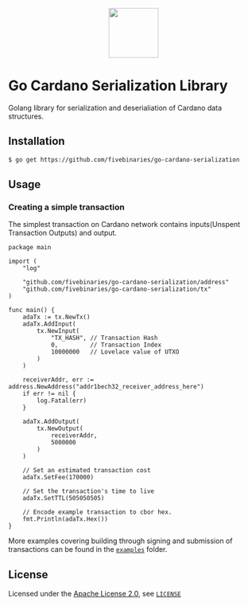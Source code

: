 <p align="center">
  <a href="https://blockfrost.io" target="_blank" align="center">
    <img src="https://raw.githubusercontent.com/fivebinaries/go-cardano-serialization/dev/.github/go-cardano-serialization-logo.svg" width="100">
  </a>
  <br />
</p>

# Go Cardano Serialization Library

Golang library for serialization and deserialiation of Cardano data structures. 

## Installation

```bash
$ go get https://github.com/fivebinaries/go-cardano-serialization
```

## Usage
### Creating a simple transaction

The simplest transaction on Cardano network contains inputs(Unspent Transaction Outputs) and output.

```golang
package main

import (
    "log"

    "github.com/fivebinaries/go-cardano-serialization/address"
    "github.com/fivebinaries/go-cardano-serialization/tx"
)

func main() {
    adaTx := tx.NewTx()
    adaTx.AddInput(
        tx.NewInput(
            "TX_HASH", // Transaction Hash
            0,         // Transaction Index
            10000000   // Lovelace value of UTXO
        )
    )

    receiverAddr, err := address.NewAddress("addr1bech32_receiver_address_here")
    if err != nil {
        log.Fatal(err)
    }

    adaTx.AddOutput(
        tx.NewOutput(
            receiverAddr,
            5000000
        )
    )

    // Set an estimated transaction cost
    adaTx.SetFee(170000)

    // Set the transaction's time to live
    adaTx.SetTTL(505050505)

    // Encode example transaction to cbor hex.
    fmt.Println(adaTx.Hex())
}
```

More examples covering building through signing and submission of transactions can be found in the [`examples`](./examples/) folder.

## License

Licensed under the [Apache License 2.0](https://opensource.org/licenses/Apache-2.0), see [`LICENSE`](https://github.com/fivebinaries/go-cardano-serialization/blob/master/LICENSE)